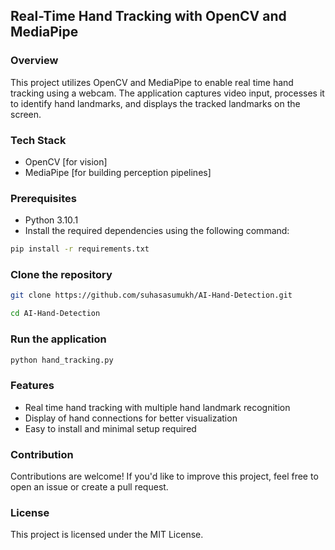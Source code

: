 ## Real-Time Hand Tracking with OpenCV and MediaPipe

### Overview

This project utilizes OpenCV and MediaPipe to enable real time hand tracking using a webcam. The application captures video input, processes it to identify hand landmarks, and displays the tracked landmarks on the screen.

### Tech Stack

- OpenCV [for vision]
- MediaPipe [for building perception pipelines]

### Prerequisites

- Python 3.10.1
- Install the required dependencies using the following command:

```bash
pip install -r requirements.txt
```

### Clone the repository

```bash
git clone https://github.com/suhasasumukh/AI-Hand-Detection.git
```

```bash
cd AI-Hand-Detection
```

### Run the application

```bash
python hand_tracking.py
```

### Features
- Real time hand tracking with multiple hand landmark recognition
- Display of hand connections for better visualization
- Easy to install and minimal setup required

### Contribution
Contributions are welcome! If you'd like to improve this project, feel free to open an issue or create a pull request.

### License
This project is licensed under the MIT License.
